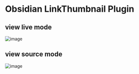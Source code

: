 # Obsidian LinkThumbnail Plugin

## view live mode
![image](https://github.com/kim365my/obsidian-sample-plugin/assets/102598905/02864112-7187-4139-a85c-a3471db48144)

## view source mode
![image](https://github.com/kim365my/obsidian-sample-plugin/assets/102598905/f71fe9d7-4346-4cd9-a6b3-7b02d905a1e6)
